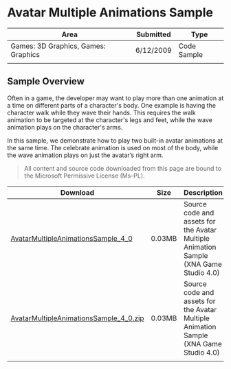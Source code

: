 # Avatar Multiple Animations Sample

|Area|Submitted|Type|
|-|-|-|
Games: 3D Graphics, Games: Graphics|6/12/2009|Code Sample
||||

## Sample Overview

Often in a game, the developer may want to play more than one animation at a time on different parts of a character's body. One example is having the character walk while they wave their hands. This requires the walk animation to be targeted at the character's legs and feet, while the wave animation plays on the character's arms.

In this sample, we demonstrate how to play two built-in avatar animations at the same time. The celebrate animation is used on most of the body, while the wave animation plays on just the avatar’s right arm.

> All content and source code downloaded from this page are bound to the Microsoft Permissive License (Ms-PL).

Download | Size | Description
---|---|---|
[AvatarMultipleAnimationsSample_4_0](https://github.com/simondarksidej/XNAGameStudio/tree/archive/Samples/AvatarMultipleAnimationsSample_4_0) | 0.03MB | Source code and assets for the Avatar Multiple Animation Sample (XNA Game Studio 4.0)
[AvatarMultipleAnimationsSample_4_0.zip](https://github.com/simondarksidej/XNAGameStudioZips/raw/zips/AvatarMultipleAnimationsSample_4_0.zip) | 0.03MB | Source code and assets for the Avatar Multiple Animation Sample (XNA Game Studio 4.0)
||||
